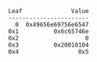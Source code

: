     Leaf              Value
    -----------------------
      0  0x49656e69756e6547
    0x1          0x6c65746e
    0x2                   0
    0x3          0x20010104
    0x4                 0x5
